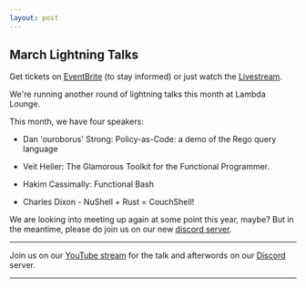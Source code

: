 ```yaml
---
layout: post
---
```


## March Lightning Talks

Get tickets on [EventBrite][EventBrite] (to stay informed) or just watch the [Livestream][Livestream].

We're running another round of lightning talks this month at Lambda Lounge.

This month, we have four speakers:

* Dan 'ouroborus' Strong:  Policy-as-Code: a demo of the Rego query language

* Veit Heller: The Glamorous Toolkit for the Functional Programmer.

* Hakim Cassimally: Functional Bash

* Charles Dixon - NuShell + Rust = CouchShell!

We are looking into meeting up again at some point this year, maybe? 
But in the meantime, please do join us on our new [discord server][Discord].

---

Join us on our [YouTube stream][Livestream] for the talk and afterwords on our [Discord][Discord] server.

---

[Livestream]: https://www.youtube.com/watch?v=03AY8rUObR8&ab_channel=LambdaLounge
[Discord]: https://discord.gg/JExyX9V
[EventBrite]: https://www.eventbrite.co.uk/e/lightning-talks-short-talks-on-functional-programming-and-related-topics-tickets-300184529007
